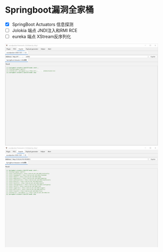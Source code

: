 # Springboot漏洞全家桶

- [x] SpringBoot Actuators 信息探测
- [ ] Jolokia 端点 JNDI注入和RMI RCE
- [ ] eureka  端点 XStream反序列化

![](Test.jpg)
![](Test2.png)